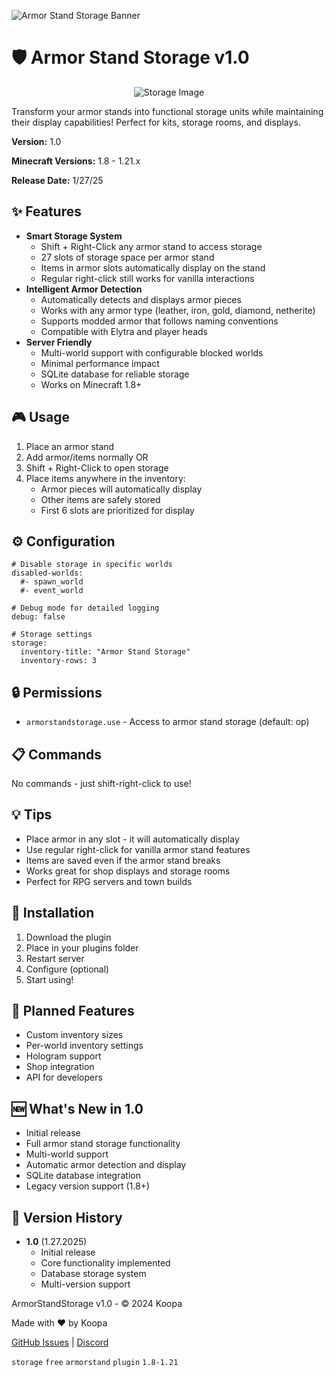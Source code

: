 

![Armor Stand Storage Banner](https://lapislabs.dev/images/ass.png)

🛡️ Armor Stand Storage v1.0
============================
<p align="center"> <img src="https://lapislabs.dev/images/inv.png" alt="Storage Image"> </p>

Transform your armor stands into functional storage units while maintaining their display capabilities! Perfect for kits, storage rooms, and displays.

**Version:** 1.0

**Minecraft Versions:** 1.8 - 1.21.x

**Release Date:** 1/27/25

✨ Features
----------

*   **Smart Storage System**
    *   Shift + Right-Click any armor stand to access storage
    *   27 slots of storage space per armor stand
    *   Items in armor slots automatically display on the stand
    *   Regular right-click still works for vanilla interactions
*   **Intelligent Armor Detection**
    *   Automatically detects and displays armor pieces
    *   Works with any armor type (leather, iron, gold, diamond, netherite)
    *   Supports modded armor that follows naming conventions
    *   Compatible with Elytra and player heads
*   **Server Friendly**
    *   Multi-world support with configurable blocked worlds
    *   Minimal performance impact
    *   SQLite database for reliable storage
    *   Works on Minecraft 1.8+

🎮 Usage
--------

1.  Place an armor stand
2.  Add armor/items normally OR
3.  Shift + Right-Click to open storage
4.  Place items anywhere in the inventory:
    *   Armor pieces will automatically display
    *   Other items are safely stored
    *   First 6 slots are prioritized for display

⚙️ Configuration
----------------

    # Disable storage in specific worlds
    disabled-worlds:
      #- spawn_world
      #- event_world
    
    # Debug mode for detailed logging
    debug: false
    
    # Storage settings
    storage:
      inventory-title: "Armor Stand Storage"
      inventory-rows: 3

🔒 Permissions
--------------

*   `armorstandstorage.use` - Access to armor stand storage (default: op)

📋 Commands
-----------

No commands - just shift-right-click to use!

💡 Tips
-------

*   Place armor in any slot - it will automatically display
*   Use regular right-click for vanilla armor stand features
*   Items are saved even if the armor stand breaks
*   Works great for shop displays and storage rooms
*   Perfect for RPG servers and town builds

🔧 Installation
---------------

1.  Download the plugin
2.  Place in your plugins folder
3.  Restart server
4.  Configure (optional)
5.  Start using!

🎯 Planned Features
-------------------

*   Custom inventory sizes
*   Per-world inventory settings
*   Hologram support
*   Shop integration
*   API for developers

🆕 What's New in 1.0
--------------------

*   Initial release
*   Full armor stand storage functionality
*   Multi-world support
*   Automatic armor detection and display
*   SQLite database integration
*   Legacy version support (1.8+)

📝 Version History
------------------

*   **1.0** (1.27.2025)
    *   Initial release
    *   Core functionality implemented
    *   Database storage system
    *   Multi-version support

ArmorStandStorage v1.0 - © 2024 Koopa

Made with ❤️ by Koopa

[GitHub Issues](https://github.com/KoopaCode/ArmorStand-Storage/issues) | [Discord](https://discord.gg/KmHGjaHWct) 

`storage` `free` `armorstand` `plugin` `1.8-1.21`
